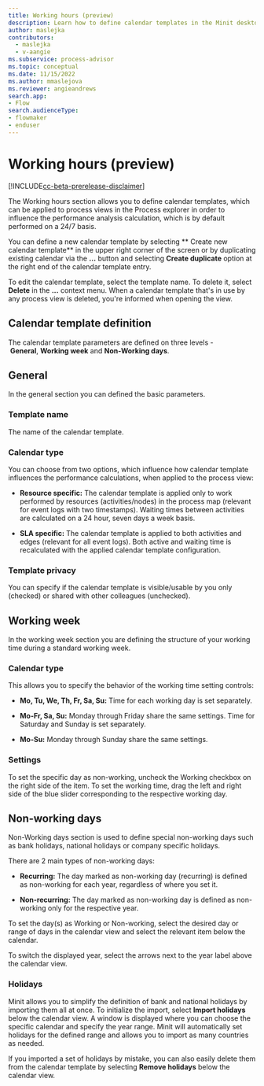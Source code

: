 ```yaml
---
title: Working hours (preview)
description: Learn how to define calendar templates in the Minit desktop application in process advisor.
author: maslejka
contributors:
  - maslejka
  - v-aangie
ms.subservice: process-advisor
ms.topic: conceptual
ms.date: 11/15/2022
ms.author: mmaslejova
ms.reviewer: angieandrews
search.app:
- Flow
search.audienceType:
- flowmaker
- enduser
---
```


# Working hours (preview)

[!INCLUDE[cc-beta-prerelease-disclaimer](../includes/cc-beta-prerelease-disclaimer.md)]

The Working hours section allows you to define calendar templates, which can be applied to process views in the Process explorer in order to influence the performance analysis calculation, which is by default performed on a 24/7 basis.

You can define a new calendar template by selecting ** Create new calendar template** in the upper right corner of the screen or by duplicating existing calendar via the **…** button and selecting **Create duplicate** option at the right end of the calendar template entry.

To edit the calendar template, select the template name. To delete it, select **Delete** in the **...** context menu. When a calendar template that's in use by any process view is deleted, you're informed when opening the view.

## Calendar template definition

The calendar template parameters are defined on three levels - **General**, **Working week** and **Non-Working days**.

## General

In the general section you can defined the basic parameters.

### Template name

The name of the calendar template.

### Calendar type

You can choose from two options, which influence how calendar template influences the performance calculations, when applied to the process view:

- **Resource specific:** The calendar template is applied only to work performed by resources (activities/nodes) in the process map (relevant for event logs with two timestamps). Waiting times between activities are calculated on a 24 hour, seven days a week basis.

- **SLA specific:** The calendar template is applied to both activities and edges (relevant for all event logs). Both active and waiting time is recalculated with the applied calendar template configuration.

### Template privacy

You can specify if the calendar template is visible/usable by you only (checked) or shared with other colleagues (unchecked).

## Working week

In the working week section you are defining the structure of your working time during a standard working week.

### Calendar type

This allows you to specify the behavior of the working time setting controls:

- **Mo, Tu, We, Th, Fr, Sa, Su:** Time for each working day is set separately.

- **Mo-Fr, Sa, Su:** Monday through Friday share the same settings. Time for Saturday and Sunday is set separately.

- **Mo-Su:** Monday through Sunday share the same settings.

### Settings

To set the specific day as non-working, uncheck the Working checkbox on the right side of the item. To set the working time, drag the left and right side of the blue slider corresponding to the respective working day.

## Non-working days

Non-Working days section is used to define special non-working days such as bank holidays, national holidays or company specific holidays.

There are 2 main types of non-working days:

- **Recurring:** The day marked as non-working day (recurring) is defined as non-working for each year, regardless of where you set it.

- **Non-recurring:** The day marked as non-working day is defined as non-working only for the respective year.

To set the day(s) as Working or Non-working, select the desired day or range of days in the calendar view and select the relevant item below the calendar.

To switch the displayed year, select the arrows next to the year label above the calendar view.

### Holidays

Minit allows you to simplify the definition of bank and national holidays by importing them all at once. To initialize the import, select **Import holidays** below the calendar view. A window is displayed where you can choose the specific calendar and specify the year range. Minit will automatically set holidays for the defined range and allows you to import as many countries as needed.

If you imported a set of holidays by mistake, you can also easily delete them from the calendar template by selecting **Remove holidays** below the calendar view.
